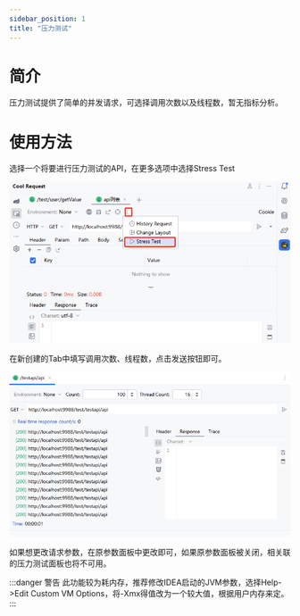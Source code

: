 ```yaml
---
sidebar_position: 1
title: "压力测试"
---
```


# 简介

压力测试提供了简单的并发请求，可选择调用次数以及线程数，暂无指标分析。

# 使用方法

选择一个将要进行压力测试的API，在更多选项中选择Stress Test

![Alt text](../images/stress_test.png)

在新创建的Tab中填写调用次数、线程数，点击发送按钮即可。

![Alt text](../images/stress_test_main.png)

如果想更改请求参数，在原参数面板中更改即可，如果原参数面板被关闭，相关联的压力测试面板也将不可用。

:::danger 警告
此功能较为耗内存，推荐修改IDEA启动的JVM参数，选择Help->Edit Custom VM Options，将-Xmx得值改为一个较大值，根据用户内存来定。
:::